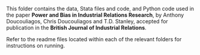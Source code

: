 This folder contains the data, Stata files and code, and Python code used in the paper **Power and Bias in Industrial Relations Research**, by Anthony Doucouliagos, Chris Doucouliagos and T.D. Stanley, accepted for publication in the **British Journal of Industrial Relations**.

Refer to the readme files located within each of the relevant folders for instructions on running.
